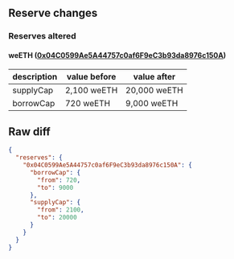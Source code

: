 ## Reserve changes

### Reserves altered

#### weETH ([0x04C0599Ae5A44757c0af6F9eC3b93da8976c150A](https://basescan.org/address/0x04C0599Ae5A44757c0af6F9eC3b93da8976c150A))

| description | value before | value after |
| --- | --- | --- |
| supplyCap | 2,100 weETH | 20,000 weETH |
| borrowCap | 720 weETH | 9,000 weETH |


## Raw diff

```json
{
  "reserves": {
    "0x04C0599Ae5A44757c0af6F9eC3b93da8976c150A": {
      "borrowCap": {
        "from": 720,
        "to": 9000
      },
      "supplyCap": {
        "from": 2100,
        "to": 20000
      }
    }
  }
}
```
